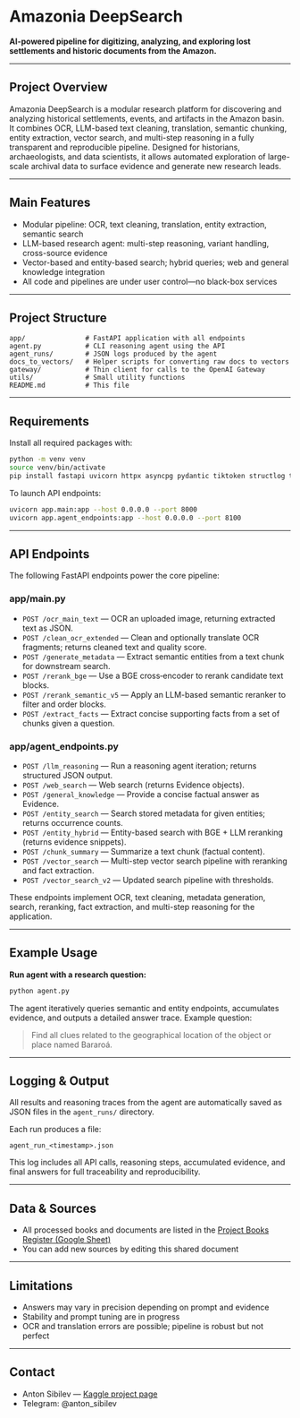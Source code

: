# Amazonia DeepSearch

**AI-powered pipeline for digitizing, analyzing, and exploring lost settlements and historic documents from the Amazon.**

---

## Project Overview

Amazonia DeepSearch is a modular research platform for discovering and analyzing historical settlements, events, and artifacts in the Amazon basin. It combines OCR, LLM-based text cleaning, translation, semantic chunking, entity extraction, vector search, and multi-step reasoning in a fully transparent and reproducible pipeline. Designed for historians, archaeologists, and data scientists, it allows automated exploration of large-scale archival data to surface evidence and generate new research leads.

---

## Main Features

* Modular pipeline: OCR, text cleaning, translation, entity extraction, semantic search
* LLM-based research agent: multi-step reasoning, variant handling, cross-source evidence
* Vector-based and entity-based search; hybrid queries; web and general knowledge integration
* All code and pipelines are under user control—no black-box services

---

## Project Structure

```
app/               # FastAPI application with all endpoints
agent.py           # CLI reasoning agent using the API
agent_runs/        # JSON logs produced by the agent
docs_to_vectors/   # Helper scripts for converting raw docs to vectors
gateway/           # Thin client for calls to the OpenAI Gateway
utils/             # Small utility functions
README.md          # This file
```

---

## Requirements

Install all required packages with:

```bash
python -m venv venv
source venv/bin/activate
pip install fastapi uvicorn httpx asyncpg pydantic tiktoken structlog torch transformers python-dotenv aiohttp aiofiles tqdm Pillow
```

To launch API endpoints:

```bash
uvicorn app.main:app --host 0.0.0.0 --port 8000
uvicorn app.agent_endpoints:app --host 0.0.0.0 --port 8100
```

---

## API Endpoints

The following FastAPI endpoints power the core pipeline:

### app/main.py

* `POST /ocr_main_text` — OCR an uploaded image, returning extracted text as JSON.
* `POST /clean_ocr_extended` — Clean and optionally translate OCR fragments; returns cleaned text and quality score.
* `POST /generate_metadata` — Extract semantic entities from a text chunk for downstream search.
* `POST /rerank_bge` — Use a BGE cross‑encoder to rerank candidate text blocks.
* `POST /rerank_semantic_v5` — Apply an LLM-based semantic reranker to filter and order blocks.
* `POST /extract_facts` — Extract concise supporting facts from a set of chunks given a question.

### app/agent\_endpoints.py

* `POST /llm_reasoning` — Run a reasoning agent iteration; returns structured JSON output.
* `POST /web_search` — Web search (returns Evidence objects).
* `POST /general_knowledge` — Provide a concise factual answer as Evidence.
* `POST /entity_search` — Search stored metadata for given entities; returns occurrence counts.
* `POST /entity_hybrid` — Entity-based search with BGE + LLM reranking (returns evidence snippets).
* `POST /chunk_summary` — Summarize a text chunk (factual content).
* `POST /vector_search` — Multi-step vector search pipeline with reranking and fact extraction.
* `POST /vector_search_v2` — Updated search pipeline with thresholds.

These endpoints implement OCR, text cleaning, metadata generation, search, reranking, fact extraction, and multi-step reasoning for the application.

---

## Example Usage

**Run agent with a research question:**

```bash
python agent.py
```

The agent iteratively queries semantic and entity endpoints, accumulates evidence, and outputs a detailed answer trace. Example question:

> Find all clues related to the geographical location of the object or place named Bararoá.

---

## Logging & Output

All results and reasoning traces from the agent are automatically saved as JSON files in the `agent_runs/` directory.

Each run produces a file:

```
agent_run_<timestamp>.json
```

This log includes all API calls, reasoning steps, accumulated evidence, and final answers for full traceability and reproducibility.

---

## Data & Sources

* All processed books and documents are listed in the [Project Books Register (Google Sheet)](https://docs.google.com/spreadsheets/d/1cnPDxvQQ_Lr0sy1_2w06rreumNOKLq_b-U5Sk6Ja3Mw)
* You can add new sources by editing this shared document

---

## Limitations

* Answers may vary in precision depending on prompt and evidence
* Stability and prompt tuning are in progress
* OCR and translation errors are possible; pipeline is robust but not perfect

---

## Contact

* Anton Sibilev — [Kaggle project page](https://www.kaggle.com/code/antonsibilev/amazonia-deepsearch)
* Telegram: @anton\_sibilev
